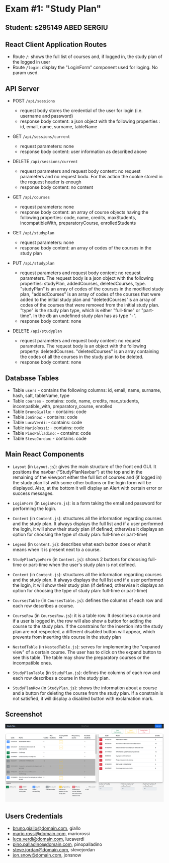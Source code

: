 # Exam #1: "Study Plan"
## Student: s295149 ABED SERGIU 

## React Client Application Routes

- Route `/`: shows the full list of courses and, if logged in, the study plan of the logged in user
- Route `/login`: display the "LoginForm" component used for loging. No param used.

## API Server

- POST `/api/sessions`
  - request body stores the credential of the user for login (i.e. username and password)
  - response body content: a json object with the following properties : id, email, name, surname, tableName

- GET `/api/sessions/current`
  - request parameters: none
  - response body content: user information as described above

- DELETE `/api/sessions/current`
  - request parameters and request body content: no request parameters and no request bodu. For this action the cookie stored in the request header is enough
  - response body content: no content

- GET `/api/courses`
  - request parameters: none
  - response body content: an array of course objects having the following properties: code, name, credits, maxStudents, incompatibleWith, preparatoryCourse, enrolledStudents

- GET `/api/studyplan`
  - request parameters: none
  - response body content: an array of codes of the courses in the study plan

- PUT `/api/studyplan`
  - request parameters and request body content: no request parameters. The request body is a json object with the following properties: studyPlan, addedCourses, deletedCourses, type. "studyPlan" is an array of codes of the courses in the modified study plan, "addedCourses" is an array of codes of the courses that were added to the initial study plan and "deletedCourses"is an array of codes of the courses that were removed from the initial study plan. "type" is the study plan type, which is either "full-time" or "part-time". In the db an undefined study plan has as type "-".
  - response body content: none

- DELETE `/api/studyplan`
  - request parameters and request body content: no request parameters. The request body is an object with the following property: deletedCourses. "deletedCourses" is an array containing the codes of all the courses in the study plan to be deleted.
  - response body content: none

## Database Tables

- Table `users` - contains the following columns: id, email, name, surname, hash, salt, tableName, type
- Table `courses` - contains: code, name, credits, max_students, incompatible_with, preparatory_course, enrolled
- Table `BrunoGiallo`: - contains: code
- Table `JonSnow`: - contains: code
- Table `LucaVerdi`: - contains: code
- Table `MarioRossi`: - contains: code
- Table `PinoPalladino`: - contains: code
- Table `SteveJordan`: - contains: code

## Main React Components

- `Layout` (in `Layout.js`): gives the main structure of the front end GUI. It positions the navbar ("StudyPlanNavbar") at the top and in the remaining of the viewport either the full list of courses and (if logged in) the study plan list with some other buttons or the login form will be displayed. Also, at the bottom it will display an Alert with certain error or success messages.

- `LoginForm` (in `LoginForm.js`): is a form taking the email and password for performing the login.

- `Content` (in `Content.js`): structures all the information regarding courses and the study plan. It always displays the full list and if a user performed the login, it will show their study plan (if defined; otherwise it displays an option for choosing the type of study plan: full-time or part-time)

- `Legend` (in `Content.js`): describes what each button does or what it means when it is present next to a course.

- `StudyPlanTypeForm` (in `Content.js`): shows 2 buttons for choosing full-time or part-time when the user's study plan is not defined.

- `Content` (in `Content.js`): structures all the information regarding courses and the study plan. It always displays the full list and if a user performed the login, it will show their study plan (if defined; otherwise it displays an option for choosing the type of study plan: full-time or part-time)

- `CoursesTable` (in `CoursesTable.js`): defines the columns of each row and each row describes a course.

- `CourseRow` (in `CoursesRow.js`): it is a table row. It describes a course and if a user is logged in, the row will also show a button for adding the course to the study plan. If the constrains for the insertion into the study plan are not respected, a different disabled button will appear, which prevents from inserting this course in the study plan

- `NestedTable` (in `NestedTable.js`): serves for implementing the "expaned view" of a certain course. The user has to click on the expand button to see this table. The table may show the preparatory courses or the incompatible ones.

- `StudyPlanTable` (in `StudyPlan.js`): defines the columns of each row and each row describes a course in the study plan.

- `StudyPlanRow` (in `StudyPlan.js`): shows the information about a course and a button for deleting the course from the study plan. If a constrain is not satisfied, it will display a disabled button with exclamation mark.


## Screenshot

![Screenshot](./studyplan.png)

## Users Credentials

- bruno.giallo@domain.com, giallo
- mario.rossi@domain.com, mariorossi
- luca.verdi@domain.com, lucaverdi
- pino.palladino@domain.com, pinopalladino
- steve.jordan@domain.com, stevejordan
- jon.snow@domain.com, jonsnow
